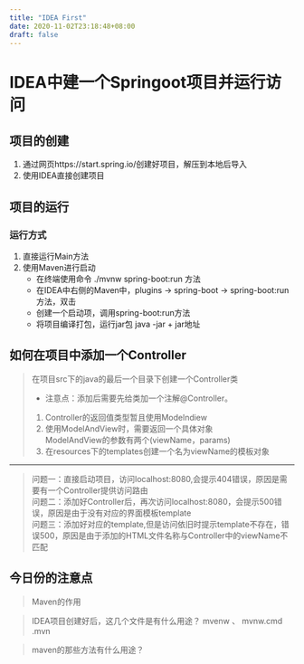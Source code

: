 ```yaml
---
title: "IDEA First"
date: 2020-11-02T23:18:48+08:00
draft: false
---
```

# IDEA中建一个Springoot项目并运行访问

## 项目的创建

1. 通过网页https://start.spring.io/创建好项目，解压到本地后导入
2. 使用IDEA直接创建项目

## 项目的运行

### 运行方式

1. 直接运行Main方法
2. 使用Maven进行启动
    - 在终端使用命令 ./mvnw spring-boot:run 方法
    - 在IDEA中右侧的Maven中，plugins -> spring-boot -> spring-boot:run 方法，双击
    - 创建一个启动项，调用spring-boot:run方法
    - 将项目编译打包，运行jar包 java -jar + jar地址

## 如何在项目中添加一个Controller

> 在项目src下的java的最后一个目录下创建一个Controller类  
> + 注意点：添加后需要先给类加一个注解@Controller。
> 1. Controller的返回值类型暂且使用Modelndiew 
> 2. 使用ModelAndView时，需要返回一个具体对象  
     ModelAndView的参数有两个(viewName，params)
> 3. 在resources下的templates创建一个名为viewName的模板对象
<hr>

> 问题一：直接启动项目，访问localhost:8080,会提示404错误，原因是需要有一个Controller提供访问路由  
问题二：添加好Controller后，再次访问localhost:8080，会提示500错误，原因是由于没有对应的界面模板template  
问题三：添加好对应的template,但是访问依旧时提示template不存在，错误500，原因是由于添加的HTML文件名称与Controller中的viewName不匹配

## 今日份的注意点

> Maven的作用

> IDEA项目创建好后，这几个文件是有什么用途？
mvenw  、 mvnw.cmd   .mvn

> maven的那些方法有什么用途？

